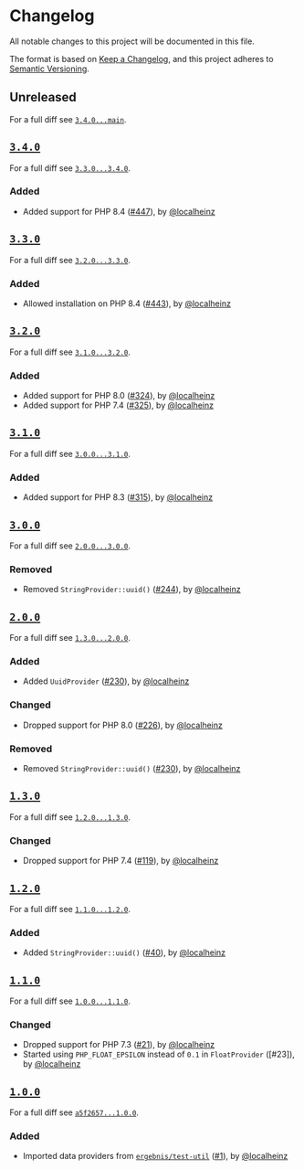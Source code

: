 # Changelog

All notable changes to this project will be documented in this file.

The format is based on [Keep a Changelog](https://keepachangelog.com/en/1.0.0/), and this project adheres to [Semantic Versioning](https://semver.org/spec/v2.0.0.html).

## Unreleased

For a full diff see [`3.4.0...main`][3.4.0...main].

## [`3.4.0`][3.4.0]

For a full diff see [`3.3.0...3.4.0`][3.3.0...3.4.0].

### Added

- Added support for PHP 8.4 ([#447]), by [@localheinz]

## [`3.3.0`][3.3.0]

For a full diff see [`3.2.0...3.3.0`][3.2.0...3.3.0].

### Added

- Allowed installation on PHP 8.4 ([#443]), by [@localheinz]

## [`3.2.0`][3.2.0]

For a full diff see [`3.1.0...3.2.0`][3.1.0...3.2.0].

### Added

- Added support for PHP 8.0 ([#324]), by [@localheinz]
- Added support for PHP 7.4 ([#325]), by [@localheinz]

## [`3.1.0`][3.1.0]

For a full diff see [`3.0.0...3.1.0`][3.0.0...3.1.0].

### Added

- Added support for PHP 8.3 ([#315]), by [@localheinz]

## [`3.0.0`][3.0.0]

For a full diff see [`2.0.0...3.0.0`][2.0.0...3.0.0].

### Removed

- Removed `StringProvider::uuid()` ([#244]), by [@localheinz]

## [`2.0.0`][2.0.0]

For a full diff see [`1.3.0...2.0.0`][1.3.0...2.0.0].

### Added

- Added `UuidProvider` ([#230]), by [@localheinz]

### Changed

- Dropped support for PHP 8.0 ([#226]), by [@localheinz]

### Removed

- Removed `StringProvider::uuid()` ([#230]), by [@localheinz]

## [`1.3.0`][1.3.0]

For a full diff see [`1.2.0...1.3.0`][1.2.0...1.3.0].

### Changed

- Dropped support for PHP 7.4 ([#119]), by [@localheinz]

## [`1.2.0`][1.2.0]

For a full diff see [`1.1.0...1.2.0`][1.1.0...1.2.0].

### Added

- Added `StringProvider::uuid()` ([#40]), by [@localheinz]

## [`1.1.0`][1.1.0]

For a full diff see [`1.0.0...1.1.0`][1.0.0...1.1.0].

### Changed

- Dropped support for PHP 7.3 ([#21]), by [@localheinz]
- Started using `PHP_FLOAT_EPSILON` instead of `0.1` in `FloatProvider` ([#23]), by [@localheinz]

## [`1.0.0`][1.0.0]

For a full diff see [`a5f2657...1.0.0`][a5f2657...1.0.0].

### Added

- Imported data providers from [`ergebnis/test-util`](https://github.com/ergebnis/test-util) ([#1]), by [@localheinz]

[1.0.0]: https://github.com/ergebnis/data-provider/releases/tag/1.0.0
[1.1.0]: https://github.com/ergebnis/data-provider/releases/tag/1.1.0
[1.2.0]: https://github.com/ergebnis/data-provider/releases/tag/1.2.0
[1.3.0]: https://github.com/ergebnis/data-provider/releases/tag/1.3.0
[2.0.0]: https://github.com/ergebnis/data-provider/releases/tag/2.0.0
[3.0.0]: https://github.com/ergebnis/data-provider/releases/tag/3.0.0
[3.1.0]: https://github.com/ergebnis/data-provider/releases/tag/3.1.0
[3.2.0]: https://github.com/ergebnis/data-provider/releases/tag/3.2.0
[3.3.0]: https://github.com/ergebnis/data-provider/releases/tag/3.3.0
[3.4.0]: https://github.com/ergebnis/data-provider/releases/tag/3.4.0

[a5f2657...1.0.0]: https://github.com/ergebnis/data-provider/compare/a5f2657...1.0.0
[1.0.0...1.1.0]: https://github.com/ergebnis/data-provider/compare/1.0.0...1.1.0
[1.1.0...1.2.0]: https://github.com/ergebnis/data-provider/compare/1.1.0...1.2.0
[1.2.0...1.3.0]: https://github.com/ergebnis/data-provider/compare/1.2.0...1.3.0
[1.3.0...2.0.0]: https://github.com/ergebnis/data-provider/compare/1.3.0...2.0.0
[2.0.0...3.0.0]: https://github.com/ergebnis/data-provider/compare/2.0.0...3.0.0
[3.0.0...3.1.0]: https://github.com/ergebnis/data-provider/compare/3.0.0...3.1.0
[3.1.0...3.2.0]: https://github.com/ergebnis/data-provider/compare/3.1.0...3.2.0
[3.2.0...3.3.0]: https://github.com/ergebnis/data-provider/compare/3.2.0...3.3.0
[3.3.0...3.4.0]: https://github.com/ergebnis/data-provider/compare/3.3.0...3.4.0
[3.4.0...main]: https://github.com/ergebnis/data-provider/compare/3.4.0...main

[#1]: https://github.com/ergebnis/data-provider/pull/1
[#21]: https://github.com/ergebnis/data-provider/pull/21
[#40]: https://github.com/ergebnis/data-provider/pull/40
[#119]: https://github.com/ergebnis/data-provider/pull/119
[#226]: https://github.com/ergebnis/data-provider/pull/226
[#230]: https://github.com/ergebnis/data-provider/pull/230
[#244]: https://github.com/ergebnis/data-provider/pull/244
[#315]: https://github.com/ergebnis/data-provider/pull/315
[#324]: https://github.com/ergebnis/data-provider/pull/324
[#325]: https://github.com/ergebnis/data-provider/pull/325
[#443]: https://github.com/ergebnis/data-provider/pull/443
[#447]: https://github.com/ergebnis/data-provider/pull/447

[@localheinz]: https://github.com/localheinz
